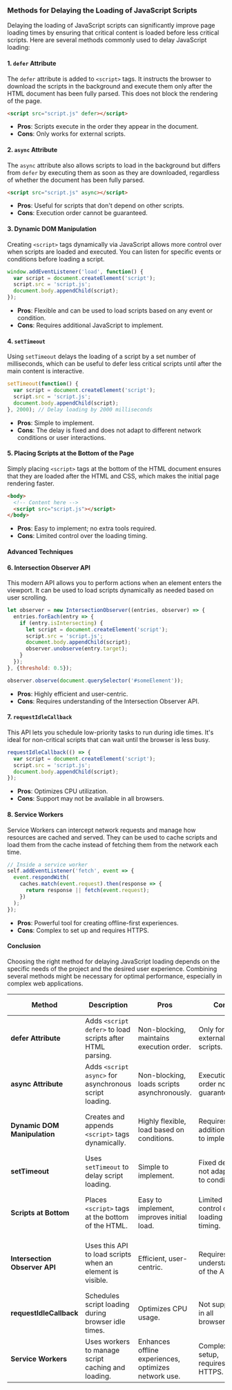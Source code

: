 ### Methods for Delaying the Loading of JavaScript Scripts

Delaying the loading of JavaScript scripts can significantly improve page loading times by ensuring that critical content is loaded before less critical scripts. Here are several methods commonly used to delay JavaScript loading:

#### 1. `defer` Attribute
The `defer` attribute is added to `<script>` tags. It instructs the browser to download the scripts in the background and execute them only after the HTML document has been fully parsed. This does not block the rendering of the page.

```html
<script src="script.js" defer></script>
```
- **Pros**: Scripts execute in the order they appear in the document.
- **Cons**: Only works for external scripts.

#### 2. `async` Attribute
The `async` attribute also allows scripts to load in the background but differs from `defer` by executing them as soon as they are downloaded, regardless of whether the document has been fully parsed.

```html
<script src="script.js" async></script>
```
- **Pros**: Useful for scripts that don't depend on other scripts.
- **Cons**: Execution order cannot be guaranteed.

#### 3. Dynamic DOM Manipulation
Creating `<script>` tags dynamically via JavaScript allows more control over when scripts are loaded and executed. You can listen for specific events or conditions before loading a script.

```javascript
window.addEventListener('load', function() {
  var script = document.createElement('script');
  script.src = 'script.js';
  document.body.appendChild(script);
});
```
- **Pros**: Flexible and can be used to load scripts based on any event or condition.
- **Cons**: Requires additional JavaScript to implement.

#### 4. `setTimeout`
Using `setTimeout` delays the loading of a script by a set number of milliseconds, which can be useful to defer less critical scripts until after the main content is interactive.

```javascript
setTimeout(function() {
  var script = document.createElement('script');
  script.src = 'script.js';
  document.body.appendChild(script);
}, 2000); // Delay loading by 2000 milliseconds
```
- **Pros**: Simple to implement.
- **Cons**: The delay is fixed and does not adapt to different network conditions or user interactions.

#### 5. Placing Scripts at the Bottom of the Page
Simply placing `<script>` tags at the bottom of the HTML document ensures that they are loaded after the HTML and CSS, which makes the initial page rendering faster.

```html
<body>
  <!-- Content here -->
  <script src="script.js"></script>
</body>
```
- **Pros**: Easy to implement; no extra tools required.
- **Cons**: Limited control over the loading timing.

#### Advanced Techniques

#### 6. Intersection Observer API
This modern API allows you to perform actions when an element enters the viewport. It can be used to load scripts dynamically as needed based on user scrolling.

```javascript
let observer = new IntersectionObserver((entries, observer) => {
  entries.forEach(entry => {
    if (entry.isIntersecting) {
      let script = document.createElement('script');
      script.src = 'script.js';
      document.body.appendChild(script);
      observer.unobserve(entry.target);
    }
  });
}, {threshold: 0.5});

observer.observe(document.querySelector('#someElement'));
```
- **Pros**: Highly efficient and user-centric.
- **Cons**: Requires understanding of the Intersection Observer API.

#### 7. `requestIdleCallback`
This API lets you schedule low-priority tasks to run during idle times. It's ideal for non-critical scripts that can wait until the browser is less busy.

```javascript
requestIdleCallback(() => {
  var script = document.createElement('script');
  script.src = 'script.js';
  document.body.appendChild(script);
});
```
- **Pros**: Optimizes CPU utilization.
- **Cons**: Support may not be available in all browsers.

#### 8. Service Workers
Service Workers can intercept network requests and manage how resources are cached and served. They can be used to cache scripts and load them from the cache instead of fetching them from the network each time.

```javascript
// Inside a service worker
self.addEventListener('fetch', event => {
  event.respondWith(
    caches.match(event.request).then(response => {
      return response || fetch(event.request);
    })
  );
});
```
- **Pros**: Powerful tool for creating offline-first experiences.
- **Cons**: Complex to set up and requires HTTPS.

#### Conclusion
Choosing the right method for delaying JavaScript loading depends on the specific needs of the project and the desired user experience. Combining several methods might be necessary for optimal performance, especially in complex web applications.



| Method                        | Description                                               | Pros                                                 | Cons                                     | Typical Use Cases                              |
| ----------------------------- | --------------------------------------------------------- | ---------------------------------------------------- | ---------------------------------------- | ---------------------------------------------- |
| **defer Attribute**           | Adds `<script defer>` to load scripts after HTML parsing. | Non-blocking, maintains execution order.             | Only for external scripts.               | When script execution order is important.      |
| **async Attribute**           | Adds `<script async>` for asynchronous script loading.    | Non-blocking, loads scripts asynchronously.          | Execution order not guaranteed.          | For independent scripts, such as analytics.    |
| **Dynamic DOM Manipulation**  | Creates and appends `<script>` tags dynamically.          | Highly flexible, load based on conditions.           | Requires additional JS to implement.     | Loading scripts on specific user actions.      |
| **setTimeout**                | Uses `setTimeout` to delay script loading.                | Simple to implement.                                 | Fixed delay, not adaptive to conditions. | Deferring less critical scripts.               |
| **Scripts at Bottom**         | Places `<script>` tags at the bottom of the HTML.         | Easy to implement, improves initial load.            | Limited control over loading timing.     | Basic method to improve loading times.         |
| **Intersection Observer API** | Uses this API to load scripts when an element is visible. | Efficient, user-centric.                             | Requires understanding of the API.       | Lazy-loading scripts as needed when scrolling. |
| **requestIdleCallback**       | Schedules script loading during browser idle times.       | Optimizes CPU usage.                                 | Not supported in all browsers.           | Loading non-critical scripts.                  |
| **Service Workers**           | Uses workers to manage script caching and loading.        | Enhances offline experiences, optimizes network use. | Complex setup, requires HTTPS.           | Advanced caching and offline support.          |